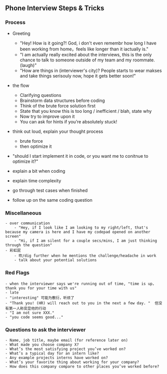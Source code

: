## Phone Interview Steps & Tricks
### Process
- Greeting
	- "Hey! How is it going?! God, i don't even remembr how long I have been working from home，feels like longer than it iactually is." 
	- "I am actually really excited about the interviews, this is the only chance to talk to someone outside of my team and my roommate. (laugh)"
	- "How are things in (interviewer's city)? People starts to wear makses and take things serisouly now, hope it gets better soon!"
- the flow
	- Clarifying questions
	- Brainstorm data structures before coding
	- Think of the brute force solution first
	- State that you know this is too long / inefficient / blah, state why
	- Now try to improve upon it
	- You can ask for hints if you’re absolutely stuck!

- think out loud, explain your thought process
	- brute force 
	- then optimize it
- "should I start implement it in code, or you want me to conitnue to optimize it?"
- explain a bit when coding
- explain time complexity
- go through test cases when finished
- follow up on the same coding question
	

### Miscellaneous
	- over communication
		- "Hey, if I look like I am looking to my right/left, that's because my camera is here and I have my codepad opened on another screen"
		- "Hi, if I am silent for a couple secs/mins, I am just thinking through the question"
	- 彩虹屁
		- 吹/dig further when he mentions the challenge/headache in work
		- talk about your potential solutions	

### Red Flags
    - when the interviewer says we're running out of time, "time is up，thank you for your time with us"
    - late
    - "interesting" 可能为敷衍，听烦了
    - "Thank you! (HR) will reach out to you in the next a few day. "  但没有第一人称突显他的行动
    - "I am not sure XXX."
    - "you code seems good..."


### Questions to ask the interviewer
	- Name, job title, maybe email (for reference later on)
	- What made you choose company X?
	- What’s the most satisfying project you’ve worked on?
	- What’s a typical day for an intern like?
	- Any example projects interns have worked on?
	- What’s your favorite thing about working for your company?
	- How does this company compare to other places you’ve worked before?
	
